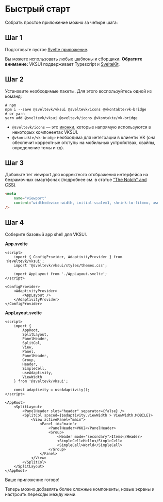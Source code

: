 # Быстрый старт

Собрать простое приложение можно за четыре шага:

## Шаг 1

Подготовьте пустое [Svelte приложение](https://github.com/sveltejs/template).

Вы можете использовать любые шаблоны и сборщики.
**Обратите внимание:** VKSUI поддерживает Typescript и [SvelteKit](https://kit.svelte.dev/).

## Шаг 2

Установите необходимые пакеты. Для этого воспользуйтесь одной из команд:

```shell
# npm
npm i --save @sveltevk/vksui @sveltevk/icons @vkontakte/vk-bridge
# or yarn
yarn add @sveltevk/vksui @sveltevk/icons @vkontakte/vk-bridge
```

- `@sveltevk/icons` — это [иконки](https://sveltevk.github.io/icons/), которые напрямую используются в
  некоторых компонентах VKSUI.
- `@vkontakte/vk-bridge` необходима для интеграции в клиенты VK (она обеспечит корректные отступы на мобильных
  устройствах, свайпы, определение темы и тд).

## Шаг 3

Добавьте тег viewport для корректного отображения интерфейса на безрамочных смартфонах (подробнее см. в статье ["The Notch" and CSS](https://css-tricks.com/the-notch-and-css/)).

```html
<meta
	name="viewport"
	content="width=device-width, initial-scale=1, shrink-to-fit=no, user-scalable=no, viewport-fit=cover"
/>
```

## Шаг 4

Соберите базовый app shell для VKSUI.

**App.svelte**

```svelte
<script>
	import { ConfigProvider, AdaptivityProvider } from '@sveltevk/vksui';
	import '@sveltevk/vksui/styles/themes.css';

	import AppLayout from './AppLayout.svelte';
</script>

<ConfigProvider>
	<AdaptivityProvider>
		<AppLayout />
	</AdaptivityProvider>
</ConfigProvider>
```

**AppLayout.svelte**

```svelte
<script>
	import {
		AppRoot,
		SplitLayout,
		PanelHeader,
		SplitCol,
		View,
		Panel,
		PanelHeader,
		Group,
		Header,
		SimpleCell,
		useAdaptivity,
		ViewWidth
	} from '@sveltevk/vksui';

	const adaptivity = useAdaptivity();
</script>

<AppRoot>
	<SplitLayout>
		<PanelHeader slot="header" separator={false} />
		<SplitCol spaced={$adaptivity.viewWidth > ViewWidth.MOBILE}>
			<View activePanel="main">
				<Panel id="main">
					<PanelHeader>VKUI</PanelHeader>
					<Group>
						<Header mode="secondary">Items</Header>
						<SimpleCell>Hello</SimpleCell>
						<SimpleCell>World</SimpleCell>
					</Group>
				</Panel>
			</View>
		</SplitCol>
	</SplitLayout>
</AppRoot>
```

Ваше приложение готово!

Теперь можно добавлять более сложные компоненты, новые экраны и настроить переходы между ними.
